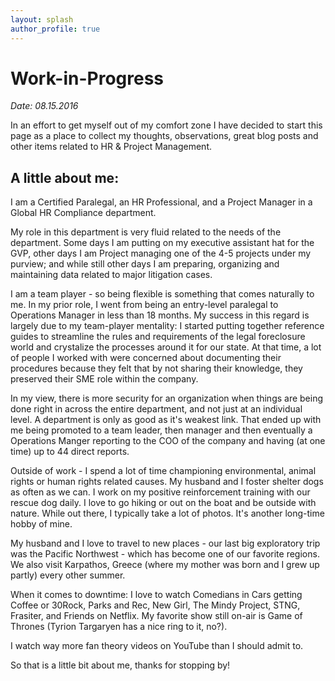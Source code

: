 ```yaml
---
layout: splash
author_profile: true
---
```


# Work-in-Progress


*Date: 08.15.2016*

In an effort to get myself out of my comfort zone I have decided to start this page as a place to collect my thoughts, observations, great blog posts and other items related to HR & Project Management. 

## A little about me:

I am a Certified Paralegal, an HR Professional, and a Project Manager in a Global HR Compliance department. 

My role in this department is very fluid related to the needs of the department. Some days I am putting on my executive assistant hat for the GVP, other days I am Project managing one of the 4-5 projects under my purview; and while still other days I am preparing, organizing and maintaining data related to major litigation cases. 

I am a team player - so being flexible is something that comes naturally to me. In my prior role, I went from being an entry-level paralegal to Operations Manager in less than 18 months. My success in this regard is largely due to my team-player mentality: I started putting together reference guides to streamline the rules and requirements of the legal foreclosure world and crystalize the processes around it for our state. At that time, a lot of people I worked with were concerned about documenting their procedures because they felt that by not sharing their knowledge, they preserved their SME role within the company. 

In my view, there is more security for an organization when things are being done right in across the entire department, and not just at an individual level. A department is only as good as it's weakest link. That ended up with me being promoted to a team leader, then manager and then eventually a Operations Manger reporting to the COO of the company and having (at one time) up to 44 direct reports. 

Outside of work - I spend a lot of time championing environmental, animal rights or human rights related causes.  My husband and I foster shelter dogs as often as we can. I work on my positive reinforcement training with our rescue dog daily. I love to go hiking or out on the boat and be outside with nature. While out there, I typically take a lot of photos. It's another long-time hobby of mine. 

My husband and I love to travel to new places - our last big exploratory trip was the Pacific Northwest - which has become one of our favorite regions. We also visit Karpathos, Greece (where my mother was born and I grew up partly) every other summer.

When it comes to downtime: I love to watch Comedians in Cars getting Coffee or 30Rock, Parks and Rec, New Girl, The Mindy Project, STNG, Frasiter, and Friends on Netflix. My favorite show still on-air is Game of Thrones (Tyrion Targaryen has a nice ring to it, no?). 

I watch way more fan theory videos on YouTube than I should admit to.

So that is a little bit about me, thanks for stopping by!

